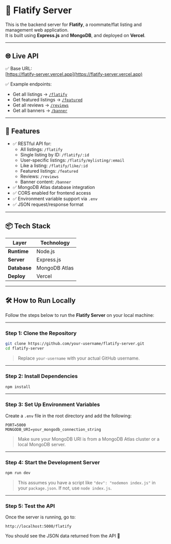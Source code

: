# 🔧 Flatify Server

This is the backend server for **Flatify**, a roommate/flat listing and management web application.  
It is built using **Express.js** and **MongoDB**, and deployed on **Vercel**.

---

## 🌐 Live API

✅ Base URL:  
[https://flatify-server.vercel.app](https://flatify-server.vercel.app)

✅ Example endpoints:

- Get all listings → [`/flatify`](https://flatify-server.vercel.app/flatify)
- Get featured listings → [`/featured`](https://flatify-server.vercel.app/featured)
- Get all reviews → [`/reviews`](https://flatify-server.vercel.app/reviews)
- Get all banners → [`/banner`](https://flatify-server.vercel.app/banner)

---

## 🚀 Features

- ✅ RESTful API for:
  - All listings: `/flatify`
  - Single listing by ID: `/flatify/:id`
  - User-specific listings: `/flatify/mylisting/:email`
  - Like a listing: `/flatify/like/:id`
  - Featured listings: `/featured`
  - Reviews: `/reviews`
  - Banner content: `/banner`
- ✅ MongoDB Atlas database integration
- ✅ CORS enabled for frontend access
- ✅ Environment variable support via `.env`
- ✅ JSON request/response format

---

## 📦 Tech Stack

| Layer       | Technology      |
|-------------|-----------------|
| **Runtime** | Node.js         |
| **Server**  | Express.js      |
| **Database**| MongoDB Atlas   |
| **Deploy**  | Vercel          |

---

## 🛠️ How to Run Locally

Follow the steps below to run the **Flatify Server** on your local machine:

---

### Step 1: Clone the Repository

```bash
git clone https://github.com/your-username/flatify-server.git
cd flatify-server
````

> Replace `your-username` with your actual GitHub username.

---

### Step 2: Install Dependencies

```bash
npm install
```

---

### Step 3: Set Up Environment Variables

Create a `.env` file in the root directory and add the following:

```env
PORT=5000
MONGODB_URI=your_mongodb_connection_string
```

> Make sure your MongoDB URI is from a MongoDB Atlas cluster or a local MongoDB server.

---

### Step 4: Start the Development Server

```bash
npm run dev
```

> This assumes you have a script like `"dev": "nodemon index.js"` in your `package.json`. If not, use `node index.js`.

---

### Step 5: Test the API

Once the server is running, go to:

```
http://localhost:5000/flatify
```

You should see the JSON data returned from the API 🎉

